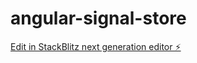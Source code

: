 # angular-signal-store

[Edit in StackBlitz next generation editor ⚡️](https://stackblitz.com/~/github.com/piyush303/angular-signal-store)